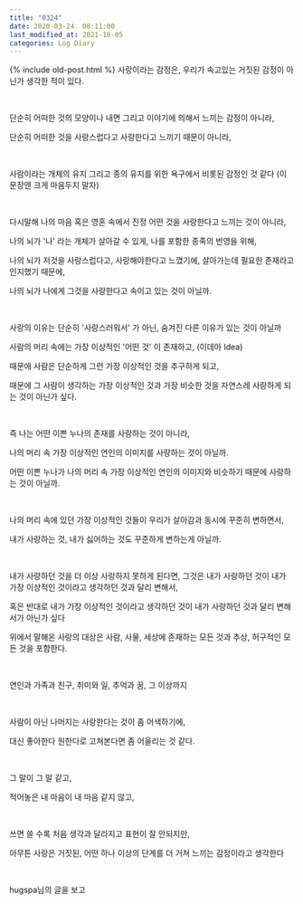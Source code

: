 ```yaml
---
title: "0324"
date: 2020-03-24. 08:11:00
last_modified_at: 2021-10-05
categories: Log Diary
---
```

{% include old-post.html %}
사랑이라는 감정은, 우리가 속고있는 거짓된 감정이 아닌가 생각한 적이 있다.

​

단순히 어떠한 것의 모양이나 내면 그리고 이야기에 의해서 느끼는 감정이 아니라,

단순히 어떠한 것을 사랑스럽다고 사랑한다고 느끼기 때문이 아니라,

​

사람이라는 개체의 유지 그리고 종의 유지를 위한 욕구에서 비롯된 감정인 것 같다 (이 문장엔 크게 마음두지 말자)

​

다시말해 나의 마음 혹은 영혼 속에서 진정 어떤 것을 사랑한다고 느끼는 것이 아니라,

나의 뇌가 '나' 라는 개체가 살아갈 수 있게, 나를 포함한 종족의 번영을 위해, 

나의 뇌가 저것을 사랑스럽다고, 사랑해야한다고 느꼈기에, 살아가는데 필요한 존재라고 인지했기 때문에,

나의 뇌가 나에게 그것을 사랑한다고 속이고 있는 것이 아닐까.

​

사랑의 이유는 단순히 '사랑스러워서' 가 아닌, 숨겨진 다른 이유가 있는 것이 아닐까

사람의 머리 속에는 가장 이상적인 '어떤 것' 이 존재하고, (이데아 Idea)

때문에 사람은 단순하게 그런 가장 이상적인 것을 추구하게 되고,

때문에 그 사람이 생각하는 가장 이상적인 것과 가장 비슷한 것을 자연스레 사랑하게 되는 것이 아닌가 싶다.

​

즉 나는 어떤 이쁜 누나의 존재를 사랑하는 것이 아니라,

나의 머리 속 가장 이상적인 연인의 이미지를 사랑하는 것이 아닐까.

어떤 이쁜 누나가 나의 머리 속 가장 이상적인 연인의 이미지와 비슷하기 때문에 사랑하는 것이 아닐까.

​

나의 머리 속에 있던 가장 이상적인 것들이 우리가 살아감과 동시에 꾸준히 변하면서,

내가 사랑하는 것, 내가 싫어하는 것도 꾸준하게 변하는게 아닐까.

​

내가 사랑하던 것을 더 이상 사랑하지 못하게 된다면, 그것은 내가 사랑하던 것이 내가 가장 이상적인 것이라고 생각하던 것과 달리 변해서,

혹은 반대로 내가 가장 이상적인 것이라고 생각하던 것이 내가 사랑하던 것과 달리 변해서가 아닌가 싶다

위에서 말해온 사랑의 대상은 사람, 사물, 세상에 존재하는 모든 것과 추상, 허구적인 모든 것을 포함한다.

​

연인과 가족과 친구, 취미와 일, 추억과 꿈, 그 이상까지

​

사람이 아닌 나머지는 사랑한다는 것이 좀 어색하기에,

대신 좋아한다 원한다로 고쳐본다면 좀 어울리는 것 같다.

​

그 말이 그 말 같고,

적어놓은 내 마음이 내 마음 같지 않고,

​

쓰면 쓸 수록 처음 생각과 달라지고 표현이 잘 안되지만,

아무튼 사랑은 거짓된, 어떤 하나 이상의 단계를 더 거쳐 느끼는 감정이라고 생각한다

​

hugspa님의 글을 보고